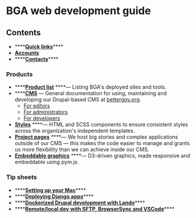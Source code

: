 # BGA web development guide

## Contents

* \*\*\*\*[**Quick links**](quick-links.md)\*\*\*\*
* [**Accounts**](accounts.md)
* \*\*\*\*[**Contacts**](contacts.md)\*\*\*\*

### **Products**

* \*\*\*\*[**Product list**](products-1/products.md) ****— Listing BGA's deployed sites and tools.
* \*\*\*\*[**CMS**](products-1/cms/) — General documentation for using, maintaining and developing our Drupal-based CMS at [bettergov.org](https://bettergov.org).
  * [For editors](products-1/cms/for-editors.md)
  * [For administrators](products-1/cms/for-administrators.md)
  * [For developers](products-1/cms/for-developers.md)
* [**Styles**](https://github.com/bettergov/dev-guide/tree/4265ea09dddd7852fd2565ad1d6bfbba13f398e4/styles/README.md) ****— HTML and SCSS components to ensure consistent styles across the organization's independent templates.
* [**Project pages**](products-1/project-pages.md) ****— We host big stories and complex applications outside of our CMS — this makes the code easier to manage and grants us more flexibility than we can achieve inside our CMS.
* [**Embeddable graphics**](products-1/embeddable-graphics.md) ****— D3-driven graphics, made responsive and embeddable using pym.js.‌

### Tip sheets

* \*\*\*\*[**Setting up your Mac**](tip-sheets/setting-up-your-mac.md)\*\*\*\*
* \*\*\*\*[**Deploying Django apps**](tip-sheets/deploying-django-apps.md)\*\*\*\*
* \*\*\*\*[**Dockerized Drupal development with Lando**](tip-sheets/dockerized-drupal-development-with-lando.md)\*\*\*\*
* \*\*\*\*[**Remote/local dev with SFTP, BrowserSync and VSCode**](tip-sheets/remote-local-dev-with-sftp-browsersync-and-vscode.md)\*\*\*\*

